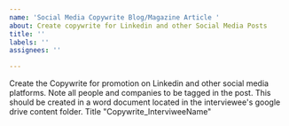 ```yaml
---
name: 'Social Media Copywrite Blog/Magazine Article '
about: Create copywrite for Linkedin and other Social Media Posts
title: ''
labels: ''
assignees: ''

---
```


Create the Copywrite for promotion on Linkedin and other social media platforms. Note all people and companies to be tagged in the post. This should be created in a word document located in the interviewee's google drive content folder. Title "Copywrite_InterviweeName"
